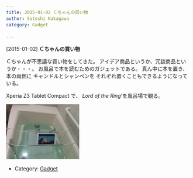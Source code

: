 ```yaml
---
title: 2015-01-02 Ｃちゃんの買い物
author: Satoshi Nakagawa
category: Gadget

---
```


[2015-01-02] **Ｃちゃんの買い物** 

 Ｃちゃんが不思議な買い物をしてきた。
アイデア商品というか、冗談商品というか・・・。
お風呂で本を読むためのガジェットである。
真ん中に本を置き、
本の両側に
キャンドルとシャンペンを
それぞれ置くこともできるようになっている。

<!--more-->

 Xperia Z3 Tablet Compact で、
_Lord of the Ring_'を風呂場で観る。

<a href="pict/2015-01-01-bookstand.jpg">
<img src="pict/2015-01-01-bookstand.jpg" alt="風呂場の本立て" width="200"/></a>

- Category: [Gadget](https://merapano.github.io/categories.html#Gadget)

